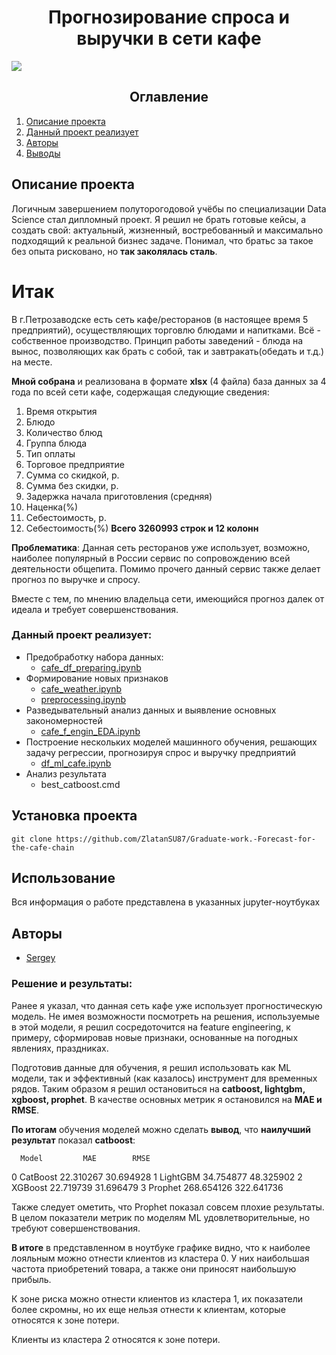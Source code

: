 # <center> Прогнозирование спроса и выручки в сети кафе
![](https://rossaprimavera.ru/static/files/2af9b969d6ff.jpg)

## <center> Оглавление
1. [Опиcание проекта](#описание-проекта)
2. [Данный проект реализует](#данный-проект-реализует)
3. [Авторы](#авторы)
4. [Выводы](#выводы)

## Описание проекта
Логичным завершением полуторогодовой учёбы по специализации Data Science стал дипломный проект. Я решил не брать готовые кейсы, а создать свой: актуальный, жизненный, востребованный и максимально подходящий к реальной бизнес задаче. Понимал, что братьс за такое без опыта рисковано, но **так заколялась сталь**.

# Итак
В г.Петрозаводске есть сеть кафе/ресторанов (в настоящее время 5 предприятий), осуществляющих торговлю блюдами и напитками. Всё - собственное производство. Принцип работы заведений - блюда на вынос, позволяющих как брать с собой, так и завтракать(обедать и т.д.) на месте.

**Мной собрана** и реализована в формате **xlsx** (4 файла) база данных за 4 года по всей сети кафе, содержащая следующие сведения:
1. Время открытия
2. Блюдо
3. Количество блюд
4. Группа блюда
5. Тип оплаты
6. Торговое предприятие
7. Сумма со скидкой, р.
8. Сумма без скидки, р.
9. Задержка начала приготовления (средняя)
10. Наценка(%)
11. Себестоимость, р.
12. Себестоимость(%)
**Всего 3260993 строк и 12 колонн**

**Проблематика**: Данная сеть ресторанов уже использует, возможно, наиболее популярный в России сервис по сопровождению всей деятельности общепита. Помимо прочего данный сервис также делает прогноз по выручке и спросу.

Вместе с тем, по мнению владельца сети, имеющийся прогноз далек от идеала и требует совершенствования.

### Данный проект реализует:
* Предобработку набора данных:
  - [cafe_df_preparing.ipynb](./cafe_df_preparing.ipynb)
* Формирование новых признаков
  - [cafe_weather.ipynb](./cafe_weather.ipynb)
  - [preprocessing.ipynb](./preprocessing.ipynb)
* Разведывательный анализ данных и выявление основных закономерностей
  - [cafe_f_engin_EDA.ipynb](./cafe_f_engin_EDA.ipynb)
* Построение нескольких моделей машинного обучения, решающих задачу регрессии, прогнозируя спрос и выручку предприятий
  - [df_ml_cafe.ipynb](./df_ml_cafe.ipynb)
* Анализ результата
  - best_catboost.cmd

## Установка проекта
```
git clone https://github.com/ZlatanSU87/Graduate-work.-Forecast-for-the-cafe-chain
```

## Использование
Вся информация о работе представлена в указанных jupyter-ноутбуках

## Авторы

* [Sergey](https://t.me/IZ20112022)

### Решение и результаты:

Ранее я указал, что данная сеть кафе уже использует прогностическую модель. Не имея возможности посмотреть на решения, используемые в этой модели, я решил сосредоточится на feature engineering, к примеру, сформировав новые признаки, основанные на погодных явлениях, праздниках.

Подготовив данные для обучения, я решил использовать как ML модели, так и эффективный (как казалось) инструмент для временных рядов. Таким образом я решил остановиться на **catboost, lightgbm, xgboost, prophet**. В качестве основных метрик я остановился на **MAE и RMSE**.

**По итогам** обучения моделей  можно сделать **вывод**, что **наилучший результат** показал **catboost**: 

      Model         MAE        RMSE
0  CatBoost   22.310267   30.694928
1  LightGBM   34.754877   48.325902
2   XGBoost   22.719739   31.696479
3   Prophet  268.654126  322.641736

Также следует ометить, что Prophet показал совсем плохие результаты. В целом показатели метрик по моделям ML удовлетворительные, но требуют совершенствования. 

**В итоге** в представленном в ноутбуке графике видно, что к наиболее лояльным можно отнести клиентов из кластера 0. У них наибольшая частота приобретений товара, а также они приносят наибольшую прибыль.

К зоне риска можно отнести клиентов из кластера 1, их показатели более скромны, но их еще нельзя отнести к клиентам, которые относятся к зоне потери.

Клиенты из кластера 2 относятся к зоне потери.
